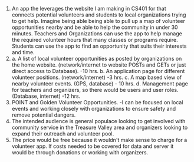 ﻿
1. An app the leverages the website I am making in CS401 for that connects potential volunteers and students to local organizations trying to get help. Imagine being able being able to pull up a map of volunteer opportunities nearby and be able to help the community in under 30 minutes. Teachers and Organizations can use the app to help manage the required volunteer hours that many classes or programs require. Students can use the app to find an opportunity that suits their interests and time. 
2. 
	a. A list of local volunteer opportunities as posted by organizations on the home website. (network/internet to website POSTs and GETs or just direct access to Database). -10 hrs.
	b. An application page for different volunteer positions. (network/internet) -3 hrs.
	c. A map based view of nearby volunteer events. (GPS, database) - 10 hrs.
	d. Management page for teachers and organizers, so there would be users and user roles. (Database, internet) -12 hrs.
4. POINT and Golden Volunteer Opportunities. 
	-I can be focused on local events and working closely with organizations to ensure safety and remove potential dangers.
5. The intended audience is general populace looking to get involved with community service in the Treasure Valley area and organizers looking to expand their outreach and volunteer pool.
6. The price would be free because it wouldn't make sense to charge for a volunteer app. If costs needed to be covered for data and server it would be through donations or working with organizers. 


